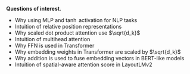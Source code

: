 **Questions of interest**.
* Why using MLP and $\tanh$ activation for NLP tasks
* Intuition of relative position representations
* Why scaled dot product attention use $\sqrt{d_k}$
* Intuition of multihead attention
* Why FFN is used in Transformer
* Why embedding weights in Transformer are scaled by $\sqrt{d_k}$
* Why addition is used to fuse embedding vectors in BERT-like models
* Intuition of spatial-aware attention score in LayoutLMv2